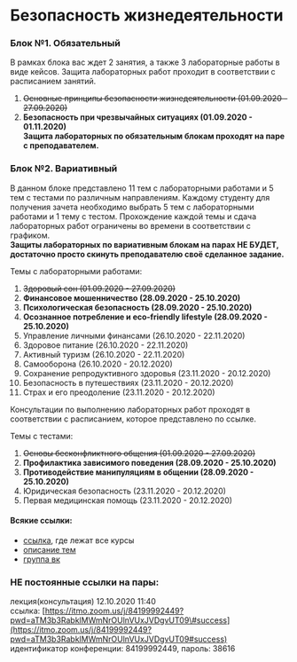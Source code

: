 # Безопасность жизнедеятельности

### Блок №1. Обязательный

В рамках блока вас ждет 2 занятия, а также 3 лабораторные работы в виде кейсов. Защита лабораторных работ проходит в соответствии с расписанием занятий.  
1. ~~Основные принципы безопасности жизнедеятельности \(01.09.2020 - 27.09.2020\)~~  
2. **Безопасность при чрезвычайных ситуациях \(01.09.2020 - 01.11.2020\)  
Защита лабораторных по обязательным блокам проходят на паре с преподавателем.**

### Блок №2. Вариативный

В данном блоке представлено 11 тем с лабораторными работами и 5 тем с тестами по различным направлениям. Каждому студенту для получения зачета необходимо выбрать 5 тем с лабораторными работами и 1 тему с тестом. Прохождение каждой темы и сдача лабораторных работ ограничены во времени в соответствии с графиком.  
**Защиты лабораторных по вариативным блокам на парах НЕ БУДЕТ, достаточно просто скинуть преподавателю своё сделанное задание.**

Темы с лабораторными работами:

1. ~~Здоровый сон \(01.09.2020 - 27.09.2020\)~~
2. **Финансовое мошенничество \(28.09.2020 - 25.10.2020\)**
3. **Психологическая безопасность \(28.09.2020 - 25.10.2020\)**
4. **Осознанное потребление и eco-friendly lifestyle \(28.09.2020 - 25.10.2020\)**
5. Управление личными финансами \(26.10.2020 - 22.11.2020\)
6. Здоровое питание \(26.10.2020 - 22.11.2020\)
7. Активный туризм \(26.10.2020 - 22.11.2020\)
8. Самооборона \(26.10.2020 - 20.12.2020\)
9. Сохранение репродуктивного здоровья \(23.11.2020 - 20.12.2020\)
10. Безопасность в путешествиях \(23.11.2020 - 20.12.2020\)
11. Страх и его преодоление \(23.11.2020 - 20.12.2020\)

Консультации по выполнению лабораторных работ проходят в соответствии с расписанием, которое представлено по ссылке.

Темы с тестами:

1. ~~Основы бесконфликтного общения \(01.09.2020 - 27.09.2020\)~~
2. **Профилактика зависимого поведения \(28.09.2020 - 25.10.2020\)**
3. **Противодействие манипуляциям в общении \(28.09.2020 - 25.10.2020\)**
4. Юридическая безопасность \(23.11.2020 - 20.12.2020\)
5. Первая медицинская помощь \(23.11.2020 - 20.12.2020\)

#### Всякие ссылки:

* [ссылка](https://openedu.ru/), где лежат все курсы
* [описание тем](https://drive.google.com/file/d/17bvRYAjUH2Wkuzu8I8yxMAZgZwqG3AcS/view)
* [группа вк](https://vk.com/lifesafety_itmo)

### НЕ постоянные ссылки на пары:

лекция\(консультация\) 12.10.2020 11:40   
ссылка: [https://itmo.zoom.us/j/84199992449?pwd=aTM3b3RabklMWmNrOUlnVUxJVDgvUT09\#success](https://itmo.zoom.us/j/84199992449?pwd=aTM3b3RabklMWmNrOUlnVUxJVDgvUT09#success)  
идентификатор конференции: 84199992449, пароль: 38616



